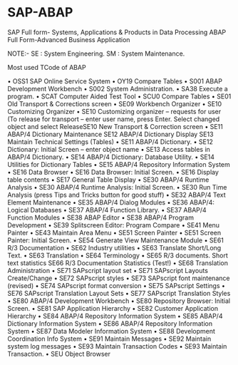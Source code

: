 # SAP-ABAP

SAP Full form- Systems, Applications & Products in Data Processing
ABAP Full Form-Advanced Business Application

NOTE:- SE : System Engineering. SM : System Maintenance.

Most used TCode of ABAP

•	OSS1 SAP Online Service System
•	OY19 Compare Tables
•	S001 ABAP Development Workbench
•	S002 System Administration.
•	SA38 Execute a program.
•	SCAT Computer Aided Test Tool
•	SCU0 Compare Tables
•	SE01 Old Transport & Corrections screen
•	SE09 Workbench Organizer
•	SE10 Customizing Organizer
•	SE10 Customizing organizer – requests for user (To release for transport –
enter user name, press Enter. Select changed object and select ReleaseSE10 New
Transport & Correction screen
•	SE11 ABAP/4 Dictionary Maintenance SE12 ABAP/4 Dictionary Display SE13
Maintain Technical Settings (Tables)
•	SE11 ABAP/4 Dictionary.
•	SE12 Dictionary: Initial Screen – enter object name
•	SE13 Access tables in ABAP/4 Dictionary.
•	SE14 ABAP/4 Dictionary: Database Utility.
•	SE14 Utilities for Dictionary Tables
•	SE15 ABAP/4 Repository Information System
•	SE16 Data Browser
•	SE16 Data Browser: Initial Screen.
•	SE16 Display table contents
•	SE17 General Table Display
•	SE30 ABAP/4 Runtime Analysis
•	SE30 ABAP/4 Runtime Analysis: Initial Screen.
•	SE30 Run Time Analysis (press Tips and Tricks button for good stuff)
•	SE32 ABAP/4 Text Element Maintenance
•	SE35 ABAP/4 Dialog Modules
•	SE36 ABAP/4: Logical Databases
•	SE37 ABAP/4 Function Library.
•	SE37 ABAP/4 Function Modules
•	SE38 ABAP Editor
•	SE38 ABAP/4 Program Development
•	SE39 Splitscreen Editor: Program Compare
•	SE41 Menu Painter
•	SE43 Maintain Area Menu
•	SE51 Screen Painter
•	SE51 Screen Painter: Initial Screen.
•	SE54 Generate View Maintenance Module
•	SE61 R/3 Documentation
•	SE62 Industry utilities
•	SE63 Translate Short/Long Text.
•	SE63 Translation
•	SE64 Terminology
•	SE65 R/3 documents. Short text statistics SE66 R/3 Documentation Statistics
(Test!)
•	SE68 Translation Administration
•	SE71 SAPscript layout set
•	SE71 SAPscript Layouts Create/Change
•	SE72 SAPscript styles
•	SE73 SAPscript font maintenance (revised)
•	SE74 SAPscript format conversion
•	SE75 SAPscript Settings
•	SE76 SAPscript Translation Layout Sets
•	SE77 SAPscript Translation Styles
•	SE80 ABAP/4 Development Workbench
•	SE80 Repository Browser: Initial Screen.
•	SE81 SAP Application Hierarchy
•	SE82 Customer Application Hierarchy
•	SE84 ABAP/4 Repository Information System
•	SE85 ABAP/4 Dictionary Information System
•	SE86 ABAP/4 Repository Information System
•	SE87 Data Modeler Information System
•	SE88 Development Coordination Info System
•	SE91 Maintain Messages
•	SE92 Maintain system log messages
•	SE93 Maintain Transaction Codes
•	SE93 Maintain Transaction.
•	SEU Object Browser

